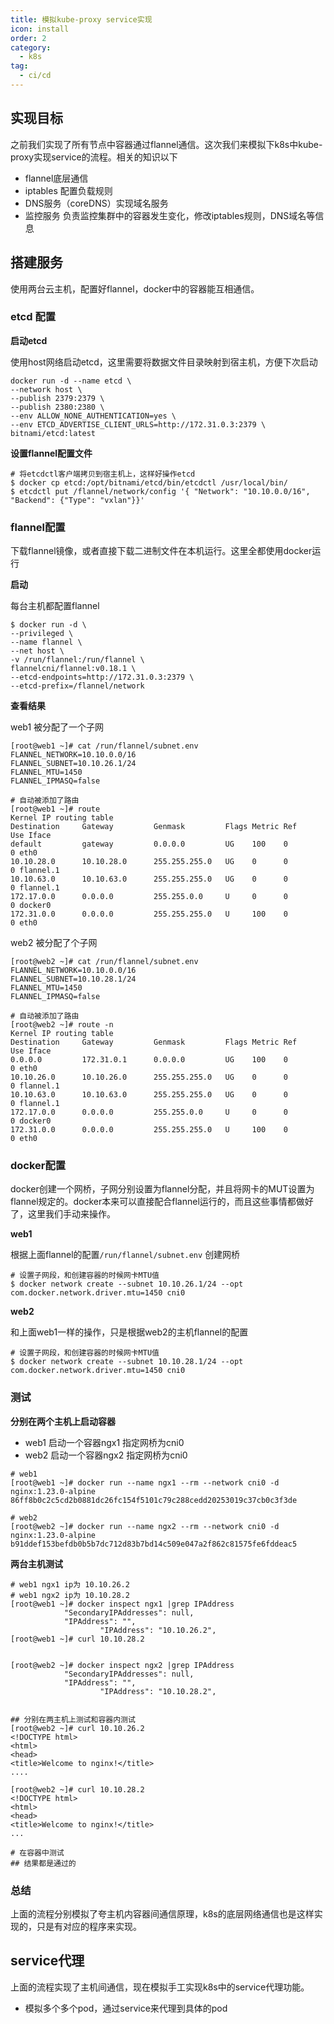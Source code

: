 ```yaml
---
title: 模拟kube-proxy service实现
icon: install
order: 2
category:
  - k8s
tag:
  - ci/cd
---
```


## 实现目标

之前我们实现了所有节点中容器通过flannel通信。这次我们来模拟下k8s中kube-proxy实现service的流程。相关的知识以下

- flannel底层通信
- iptables 配置负载规则
- DNS服务（coreDNS）实现域名服务
- 监控服务 负责监控集群中的容器发生变化，修改iptables规则，DNS域名等信息


## 搭建服务

使用两台云主机，配置好flannel，docker中的容器能互相通信。

### etcd 配置
**启动etcd**

使用host网络启动etcd，这里需要将数据文件目录映射到宿主机，方便下次启动
```shell
docker run -d --name etcd \
--network host \
--publish 2379:2379 \
--publish 2380:2380 \
--env ALLOW_NONE_AUTHENTICATION=yes \
--env ETCD_ADVERTISE_CLIENT_URLS=http://172.31.0.3:2379 \
bitnami/etcd:latest
```

**设置flannel配置文件**

```shell
# 将etcdctl客户端拷贝到宿主机上，这样好操作etcd
$ docker cp etcd:/opt/bitnami/etcd/bin/etcdctl /usr/local/bin/
$ etcdctl put /flannel/network/config '{ "Network": "10.10.0.0/16", "Backend": {"Type": "vxlan"}}'
```

### flannel配置
下载flannel镜像，或者直接下载二进制文件在本机运行。这里全都使用docker运行

**启动**

每台主机都配置flannel

```shell
$ docker run -d \
--privileged \
--name flannel \
--net host \
-v /run/flannel:/run/flannel \
flannelcni/flannel:v0.18.1 \
--etcd-endpoints=http://172.31.0.3:2379 \
--etcd-prefix=/flannel/network
```

**查看结果**

web1 被分配了一个子网
```shell
[root@web1 ~]# cat /run/flannel/subnet.env 
FLANNEL_NETWORK=10.10.0.0/16
FLANNEL_SUBNET=10.10.26.1/24
FLANNEL_MTU=1450
FLANNEL_IPMASQ=false

# 自动被添加了路由
[root@web1 ~]# route
Kernel IP routing table
Destination     Gateway         Genmask         Flags Metric Ref    Use Iface
default         gateway         0.0.0.0         UG    100    0        0 eth0
10.10.28.0      10.10.28.0      255.255.255.0   UG    0      0        0 flannel.1
10.10.63.0      10.10.63.0      255.255.255.0   UG    0      0        0 flannel.1
172.17.0.0      0.0.0.0         255.255.0.0     U     0      0        0 docker0
172.31.0.0      0.0.0.0         255.255.255.0   U     100    0        0 eth0
```

web2 被分配了个子网
```shell
[root@web2 ~]# cat /run/flannel/subnet.env 
FLANNEL_NETWORK=10.10.0.0/16
FLANNEL_SUBNET=10.10.28.1/24
FLANNEL_MTU=1450
FLANNEL_IPMASQ=false

# 自动被添加了路由
[root@web2 ~]# route -n
Kernel IP routing table
Destination     Gateway         Genmask         Flags Metric Ref    Use Iface
0.0.0.0         172.31.0.1      0.0.0.0         UG    100    0        0 eth0
10.10.26.0      10.10.26.0      255.255.255.0   UG    0      0        0 flannel.1
10.10.63.0      10.10.63.0      255.255.255.0   UG    0      0        0 flannel.1
172.17.0.0      0.0.0.0         255.255.0.0     U     0      0        0 docker0
172.31.0.0      0.0.0.0         255.255.255.0   U     100    0        0 eth0
```

### docker配置

docker创建一个网桥，子网分别设置为flannel分配，并且将网卡的MUT设置为flannel规定的。docker本来可以直接配合flannel运行的，而且这些事情都做好了，这里我们手动来操作。

**web1**

根据上面flannel的配置`/run/flannel/subnet.env` 创建网桥

```shell
# 设置子网段，和创建容器的时候网卡MTU值
$ docker network create --subnet 10.10.26.1/24 --opt com.docker.network.driver.mtu=1450 cni0
```

**web2**

和上面web1一样的操作，只是根据web2的主机flannel的配置

```shell
# 设置子网段，和创建容器的时候网卡MTU值
$ docker network create --subnet 10.10.28.1/24 --opt com.docker.network.driver.mtu=1450 cni0
```

### 测试

**分别在两个主机上启动容器**

- web1 启动一个容器ngx1 指定网桥为cni0
- web2 启动一个容器ngx2 指定网桥为cni0

```shell
# web1
[root@web1 ~]# docker run --name ngx1 --rm --network cni0 -d nginx:1.23.0-alpine 
86ff8b0c2c5cd2b0881dc26fc154f5101c79c288cedd20253019c37cb0c3f3de

# web2 
[root@web2 ~]# docker run --name ngx2 --rm --network cni0 -d nginx:1.23.0-alpine
b91ddef153befdb0b5b7dc712d83b7bd14c509e047a2f862c81575fe6fddeac5
```

**两台主机测试**

```shell
# web1 ngx1 ip为 10.10.26.2
# web1 ngx2 ip为 10.10.28.2
[root@web1 ~]# docker inspect ngx1 |grep IPAddress
            "SecondaryIPAddresses": null,
            "IPAddress": "",
                    "IPAddress": "10.10.26.2",
[root@web1 ~]# curl 10.10.28.2


[root@web2 ~]# docker inspect ngx2 |grep IPAddress
            "SecondaryIPAddresses": null,
            "IPAddress": "",
                    "IPAddress": "10.10.28.2",
                    
 
## 分别在两主机上测试和容器内测试
[root@web2 ~]# curl 10.10.26.2
<!DOCTYPE html>
<html>
<head>
<title>Welcome to nginx!</title>
....

[root@web2 ~]# curl 10.10.28.2
<!DOCTYPE html>
<html>
<head>
<title>Welcome to nginx!</title>                   
...

# 在容器中测试
## 结果都是通过的
```

### 总结

上面的流程分别模拟了夸主机内容器间通信原理，k8s的底层网络通信也是这样实现的，只是有对应的程序来实现。


## service代理

上面的流程实现了主机间通信，现在模拟手工实现k8s中的service代理功能。

- 模拟多个多个pod，通过service来代理到具体的pod

